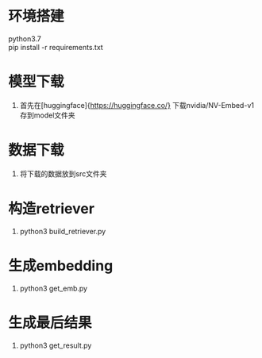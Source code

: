 # 环境搭建
python3.7  
pip install -r requirements.txt  

# 模型下载
1. 首先在[huggingface]{https://huggingface.co/} 下载nvidia/NV-Embed-v1存到model文件夹  

# 数据下载
1. 将下载的数据放到src文件夹  

# 构造retriever
1. python3 build_retriever.py  

# 生成embedding
1. python3 get_emb.py  

# 生成最后结果
1. python3 get_result.py  

